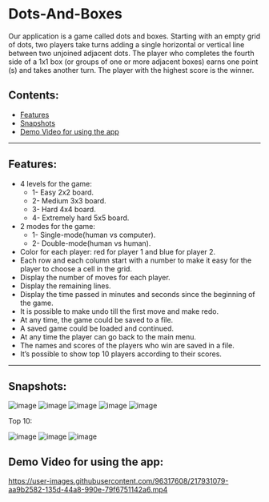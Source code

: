 # Dots-And-Boxes
Our application is a game called dots and boxes. Starting with an empty grid of dots, two players take turns adding a single horizontal or vertical line between two unjoined adjacent dots. The player who completes the fourth side of a 1x1 box (or groups of one or more adjacent boxes) earns one point (s) and takes another turn. The player with the highest score is the winner.

## Contents:
- [Features](#Features)
- [Snapshots](#Snapshots)
- [Demo Video for using the app](#Demo-Video-for-using-the-app)
---
## Features:
* 4 levels for the game:
  * 1- Easy 2x2 board.
  * 2- Medium 3x3 board.
  * 3- Hard 4x4 board.
  * 4- Extremely hard 5x5 board.
* 2 modes for the game:
  * 1- Single-mode(human vs computer).
  * 2- Double-mode(human vs human).
* Color for each player: red for player 1 and blue for player 2.
* Each row and each column start with a number to make it easy for the player to choose a cell in the grid.
* Display the number of moves for each player.
* Display the remaining lines.
* Display the time passed in minutes and seconds since the beginning of the game.
* It is possible to make undo till the first move and make redo.
* At any time, the game could be saved to a file.
* A saved game could be loaded and continued.
* At any time the player can go back to the main menu.
* The names and scores of the players who win are saved in a file.
* It’s possible to show top 10 players according to their scores.    
---
## Snapshots:
![image](https://user-images.githubusercontent.com/96317608/217927266-56c30e6c-c2c5-4ea5-a612-7c9d2516d7f7.png)
![image](https://user-images.githubusercontent.com/96317608/217927288-e5f642e3-f503-4f9c-92e7-ba3e8d7720ad.png)
![image](https://user-images.githubusercontent.com/96317608/217927310-69acef8a-c242-42dd-bd22-60294ed6e5bb.png)
![image](https://user-images.githubusercontent.com/96317608/217927331-5bea5f5a-2729-4d48-979c-5a130245e2f9.png)
![image](https://user-images.githubusercontent.com/96317608/217927360-e13b2dbd-2b4e-440c-b1b4-411a55183ecb.png)

Top 10:

![image](https://user-images.githubusercontent.com/96317608/217927440-d6c586bb-4426-4611-b6d1-58cf43255dcb.png)
![image](https://user-images.githubusercontent.com/96317608/217927547-5b1008f5-ee14-464c-918f-5b0a79f90afe.png)
![image](https://user-images.githubusercontent.com/96317608/217927607-26120981-7976-477f-8d0f-aee2b183e4fe.png)


## Demo Video for using the app:
https://user-images.githubusercontent.com/96317608/217931079-aa9b2582-135d-44a8-990e-79f6751142a6.mp4

